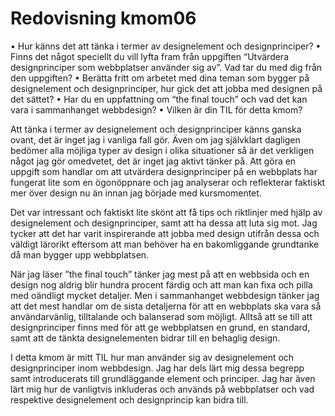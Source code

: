 ---
---
Redovisning kmom06
=========================

•	Hur känns det att tänka i termer av designelement och designprinciper?
•	Finns det något speciellt du vill lyfta fram från uppgiften “Utvärdera designprinciper som webbplatser använder sig av”. Vad tar du med dig från den uppgiften?
•	Berätta fritt om arbetet med dina teman som bygger på designelement och designprinciper, hur gick det att jobba med designen på det sättet?
•	Har du en uppfattning om “the final touch” och vad det kan vara i sammanhanget webbdesign?
•	Vilken är din TIL för detta kmom?

Att tänka i termer av designelement och designprinciper känns ganska ovant, det är inget jag i vanliga fall gör. Även om jag självklart dagligen bedömer alla möjliga typer av design i olika situationer så är det verkligen något jag gör omedvetet, det är inget jag aktivt tänker på. Att göra en uppgift som handlar om att utvärdera designprinciper på en webbplats har fungerat lite som en ögonöppnare och jag analyserar och reflekterar faktiskt mer över design nu än innan jag började med kursmomentet.

Det var intressant och faktiskt lite skönt att få tips och riktlinjer med hjälp av designelement och designprinciper, samt att ha dessa att luta sig mot. Jag tycker att det har varit inspirerande att jobba med design utifrån dessa och väldigt lärorikt eftersom att man behöver ha en bakomliggande grundtanke då man bygger upp webbplatsen.

När jag läser ”the final touch” tänker jag mest på att en webbsida och en design nog aldrig blir hundra procent färdig och att man kan fixa och pilla med oändligt mycket detaljer. Men i sammanhanget webbdesign tänker jag att det mest handlar om de sista detaljerna för att en webbplats ska vara så användarvänlig, tilltalande och balanserad som möjligt. Alltså att se till att designprinciper finns med för att ge webbplatsen en grund, en standard, samt att de tänkta designelementen bidrar till en behaglig design.

I detta kmom är mitt TIL hur man använder sig av designelement och designprinciper inom webbdesign.  Jag har dels lärt mig dessa begrepp samt introducerats till grundläggande element och principer. Jag har även lärt mig hur de vanligtvis inkluderas och används på webbplatser och vad respektive designelement och designprincip kan bidra till.
